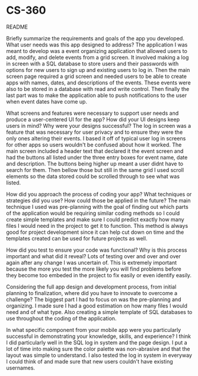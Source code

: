 # CS-360
README

Briefly summarize the requirements and goals of the app you developed. What user needs was this app designed to address?
  The application I was meant to develop was a event organizing application that allowed users to add, modify, and delete events from a grid screen. It involved making a log in screen with a SQL database to store users and their passwords with options for new users to sign up and existing users to log in. Then the main screen page required a grid screen and needed users to be able to create apps with names, dates, and descriptions of the events. These events were also to be stored in a database with read and write control. Then finally the last part was to make the application able to push notifications to the user when event dates have come up. 
  
What screens and features were necessary to support user needs and produce a user-centered UI for the app? How did your UI designs keep users in mind? Why were your designs successful?
  The log in screen was a feature that was necessary for user privacy and to ensure they were the only ones altering their events. I based it off of typical user log in screens for other apps so users wouldn't be confused about how it worked. The main screen included a header text that declared it the event screen and had the buttons all listed under the three entry boxes for event name, date and description. The buttons being higher up meant a user didnt have to search for them. Then bellow those but still in the same grid I used scroll elements so the data stored could be scrolled through to see what was listed. 
  
How did you approach the process of coding your app? What techniques or strategies did you use? How could those be applied in the future?
  The main technique I used was pre-planning with the goal of finding out which parts of the application would be requiring similar coding methods so I could create simple templates and make sure I could predict exactly how many files I would need in the project to get it to function. This method is always good for project development since it can help cut down on time and the templates created can be used for future projects as well.
  
How did you test to ensure your code was functional? Why is this process important and what did it reveal?
  Lots of testing over and over and over again after any change I was uncertain of. This is extremely important because the more you test the more likely you will find problems before they become too embeded in the project to fix easily or even identify easily. 
  
Considering the full app design and development process, from initial planning to finalization, where did you have to innovate to overcome a challenge?
  The biggest part I had to focus on was the pre-planning and organizing. I made sure I had a good estimation on how many files I would need and of what type. Also creating a simple template of SQL databases to use throughout the coding of the application. 
  
In what specific component from your mobile app were you particularly successful in demonstrating your knowledge, skills, and experience?
  I think I did particularly well in the SQL log in system and the page design. I put a lot of time into making sure the color palette was non-abrasive and that the layout was simple to understand. I also tested the log in system in everyway I could think of and made sure that new users couldn't have existing usernames.
